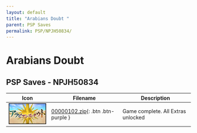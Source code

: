 ```yaml
---
layout: default
title: "Arabians Doubt "
parent: PSP Saves
permalink: PSP/NPJH50834/
---
```

# Arabians Doubt 

## PSP Saves - NPJH50834

| Icon | Filename | Description |
|------|----------|-------------|
| ![Arabians Doubt ](ICON0.PNG) | [00000102.zip](00000102.zip){: .btn .btn-purple } | Game complete. All Extras unlocked |
